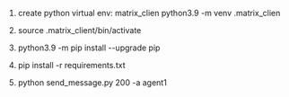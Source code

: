 1. create python virtual env: matrix_clien
   python3.9 -m venv .matrix_clien

2. source .matrix_client/bin/activate

3. python3.9 -m pip install --upgrade pip

4. pip install -r requirements.txt

5. python send_message.py 200 -a agent1
